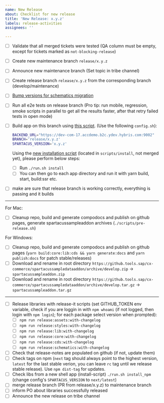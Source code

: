 ```yaml
---
name: New Release
about: Checklist for new release
title: 'New Release: x.y.z'
labels: release-activities
assignees: ''

---
```


- [ ] Validate that all merged tickets were tested (QA column must be empty, except for tickets marked as `not-blocking-release`)
- [ ] Create new maintenance branch `release/x.y.z`
- [ ] Announce new maintenance branch (Set topic in tribe channel)
- [ ] Create release branch `release/x.y.z` from the corresponding branch (develop/maintenance)
- [ ] [Bump versions for schematics migration](https://github.com/SAP/spartacus/blob/develop/projects/schematics/README.md#releasing-update-schematics)
- [ ] Run all e2e tests on release branch (Pro tip: run mobile, regression, smoke scripts in parallel to get all the results faster, after that retry failed tests in open mode)
- [ ] Build app on this branch using [this script](https://github.tools.sap/cx-commerce/spartacus-installation). (Use the following `config.sh`):

  ```bash
  BACKEND_URL="https://dev-com-17.accdemo.b2c.ydev.hybris.com:9002"
  BRANCH='release/x.y.z'
  SPARTACUS_VERSION='x.y.z'
  ```

  Using the [new installation script](https://github.com/SAP/spartacus/pull/7433) (located in `scripts/install`, not merged yet), please perform below steps:

  - [ ] Run `./run.sh install`
  - [ ] You can then go to each app directory and run it with yarn build, start, build:ssr etc.

- [ ]  make are sure that release branch is working correctly, everything is passing and it builds

---

For Mac:

- [ ] Cleanup repo, build and generate compodocs and publish on github pages, generate spartacussampleaddon archives (`./scripts/pre-release.sh`)

For Windows:

- [ ] Cleanup repo, build and generate compodocs and publish on github pages (`yarn build:core:lib:cds && yarn generate:docs` and `yarn publish:docs` for patch stable/releases)
- [ ] Download and rename in root directory `https://github.tools.sap/cx-commerce/spartacussampledataaddon/archive/develop.zip` -> `spartacussampleaddon.zip`
- [ ] Download and rename in root directory `https://github.tools.sap/cx-commerce/spartacussampledataaddon/archive/develop.tar.gz` -> `spartacussampleaddon.tar.gz`

---

- [ ] Release libraries with release-it scripts (set GITHUB_TOKEN env variable, check if you are loggin in with `npm whoami` (if not logged, then login with `npm login`); for each package select version when prompted):
  - [ ] `npm run release:assets:with-changelog`
  - [ ] `npm run release:styles:with-changelog`
  - [ ] `npm run release:lib:with-changelog`
  - [ ] `npm run release:core:with-changelog`
  - [ ] `npm run release:cds:with-changelog`
  - [ ] `npm run release:schematics:with-changelog`
- [ ] Check that release-notes are populated on github (if not, update them)
- [ ] Check tags on npm (`next` tag should always point to the highest version, `latest` for the last stable verion, you can leave `rc` tag until we release stable release). Use `npm dist-tag` for updates.
- [ ] Check libs from a new shell app (install-script) `./run.sh install_npm` (change config's `SPARTACUS_VERSION` to `next/latest`)
- [ ]  merge release branch (PR from release/x.y.z) to maintenance branch
- [ ]  inform PO about libraries successfully released
- [ ]  Announce the new release on tribe channel
